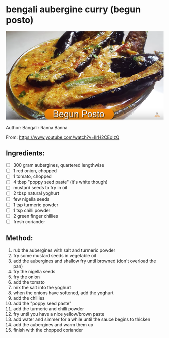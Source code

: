 # bengali aubergine curry (begun posto)
![](images/begun-posto.png)

Author: Bangalir Ranna Banna

From: https://www.youtube.com/watch?v=IlrH2CEoIzQ

## Ingredients:
- [ ] 300 gram aubergines, quartered lengthwise
- [ ] 1 red onion, chopped
- [ ] 1 tomato, chopped
- [ ] 4 tbsp "poppy seed paste" (it's white though)
- [ ] mustard seeds to fry in oil
- [ ] 2 tbsp natural yoghurt
- [ ] few nigella seeds
- [ ] 1 tsp turmeric powder
- [ ] 1 tsp chilli powder
- [ ] 2 green finger chillies
- [ ] fresh coriander

## Method:
1. rub the aubergines with salt and turmeric powder
2. fry some mustard seeds in vegetable oil
3. add the aubergines and shallow fry until browned (don't overload the pan)
4. fry the nigella seeds
5. fry the onion
6. add the tomato
7. mix the salt into the yoghurt
8. when the onions have softened, add the yoghurt
9. add the chillies
10. add the "poppy seed paste"
11. add the turmeric and chilli powder
12. fry until you have a nice yellow/brown paste
13. add water and simmer for a while until the sauce begins to thicken
14. add the aubergines and warm them up
15. finish with the chopped coriander